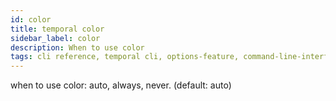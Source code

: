 ```yaml
---
id: color
title: temporal color
sidebar_label: color
description: When to use color
tags: cli reference, temporal cli, options-feature, command-line-interface-cli
---
```


when to use color: auto, always, never. (default: auto)
